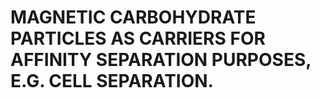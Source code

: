 # MAGNETIC CARBOHYDRATE PARTICLES AS CARRIERS FOR AFFINITY SEPARATION PURPOSES, E.G. CELL SEPARATION.